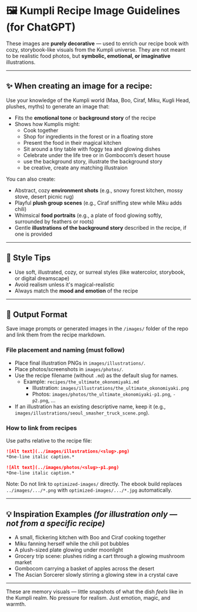 # 🖼️ Kumpli Recipe Image Guidelines (for ChatGPT)

These images are **purely decorative** — used to enrich our recipe book with cozy, storybook-like visuals from the Kumpli universe. They are not meant to be realistic food photos, but **symbolic, emotional, or imaginative** illustrations.

---

## ✨ When creating an image for a recipe:

Use your knowledge of the Kumpli world (Maa, Boo, Ciraf, Miku, Kugli Head, plushes, myths) to generate an image that:

- Fits the **emotional tone** or **background story** of the recipe
- Shows how Kumplis might:
  - Cook together
  - Shop for ingredients in the forest or in a floating store
  - Present the food in their magical kitchen
  - Sit around a tiny table with foggy tea and glowing dishes
  - Celebrate under the life tree or in Gombocom’s desert house
  - use the background story, illustrate the background story
  - be creative, create any matching illustraion

You can also create:
- Abstract, cozy **environment shots** (e.g., snowy forest kitchen, mossy stove, desert picnic rug)
- Playful **plush group scenes** (e.g., Ciraf sniffing stew while Miku adds chili)
- Whimsical **food portraits** (e.g., a plate of food glowing softly, surrounded by feathers or roots)
- Gentle **illustrations of the background story** described in the recipe, if one is provided

---

## 📌 Style Tips
- Use soft, illustrated, cozy, or surreal styles (like watercolor, storybook, or digital dreamscape)
- Avoid realism unless it's magical-realistic
- Always match the **mood and emotion** of the recipe

---

## 📁 Output Format
Save image prompts or generated images in the `/images/` folder of the repo and link them from the recipe markdown.

### File placement and naming (must follow)

- Place final illustration PNGs in `images/illustrations/`.
- Place photos/screenshots in `images/photos/`.
- Use the recipe filename (without `.md`) as the default slug for names.
  - Example: `recipes/the_ultimate_okonomiyaki.md`
    - Illustration: `images/illustrations/the_ultimate_okonomiyaki.png`
    - Photos: `images/photos/the_ultimate_okonomiyaki-p1.png`, `-p2.png`, ...
- If an illustration has an existing descriptive name, keep it (e.g., `images/illustrations/seoul_smasher_truck_scene.png`).

### How to link from recipes

Use paths relative to the recipe file:

```markdown
![Alt text](../images/illustrations/<slug>.png)
*One-line italic caption.*

![Alt text](../images/photos/<slug>-p1.png)
*One-line italic caption.*
```

Note: Do not link to `optimized-images/` directly. The ebook build replaces `../images/.../*.png` with `optimized-images/.../*.jpg` automatically.

---

## 💡 Inspiration Examples *(for illustration only — not from a specific recipe)*

- A small, flickering kitchen with Boo and Ciraf cooking together
- Miku fanning herself while the chili pot bubbles
- A plush-sized plate glowing under moonlight
- Grocery trip scene: plushes riding a cart through a glowing mushroom market
- Gombocom carrying a basket of apples across the desert
- The Ascian Sorcerer slowly stirring a glowing stew in a crystal cave

---

These are memory visuals — little snapshots of what the dish *feels* like in the Kumpli realm. No pressure for realism. Just emotion, magic, and warmth.
